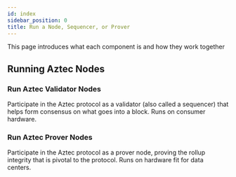 ```yaml
---
id: index
sidebar_position: 0
title: Run a Node, Sequencer, or Prover
---
```


This page introduces what each component is and how they work together

## Running Aztec Nodes

<div className="card-container">
  <Card shadow='tl' link='/run_node/guides/how_to_run_node'>
    <CardHeader>
      <h3>Run Aztec Validator Nodes</h3>
    </CardHeader>
    <CardBody>
      Participate in the Aztec protocol as a validator (also called a sequencer) that helps form consensus on what goes into a block. Runs on consumer hardware.
    </CardBody>
  </Card>
  <Card shadow='tl' link='/run_node/guides/how_to_run_prover'>
    <CardHeader>
      <h3>Run Aztec Prover Nodes</h3>
    </CardHeader>
    <CardBody>
      Participate in the Aztec protocol as a prover node, proving the rollup integrity that is pivotal to the protocol. Runs on hardware fit for data centers.
    </CardBody>
  </Card>
</div>